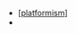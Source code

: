 - [[platformism]]
- 

[//begin]: # "Autogenerated link references for markdown compatibility"
[platformism]: logseq/pages/platformism.md "platformism"
[//end]: # "Autogenerated link references"